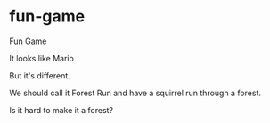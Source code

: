 # fun-game
Fun Game

It looks like Mario

But it's different.

We should call it Forest Run and have a squirrel run through a forest.

Is it hard to make it a forest?
